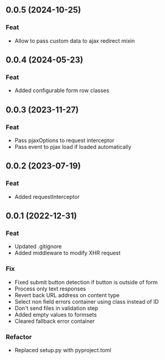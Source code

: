 ## 0.0.5 (2024-10-25)

### Feat

- Allow to pass custom data to ajax redirect mixin

## 0.0.4 (2024-05-23)

### Feat

- Added configurable form row classes

## 0.0.3 (2023-11-27)

### Feat

- Pass pjaxOptions to request interceptor
- Pass event to pjax load if loaded automatically

## 0.0.2 (2023-07-19)

### Feat

- Added requestInterceptor

## 0.0.1 (2022-12-31)

### Feat

- Updated .gitignore
- Added middleware to modify XHR request

### Fix

- Fixed submit button detection if button is outside of form
- Process only text responses
- Revert back URL address on content type
- Select non field errors container using class instead of ID
- Don't send files in validation step
- Added empty values to formsets
- Cleared fallback error container

### Refactor

- Replaced setup.py with pyproject.toml
